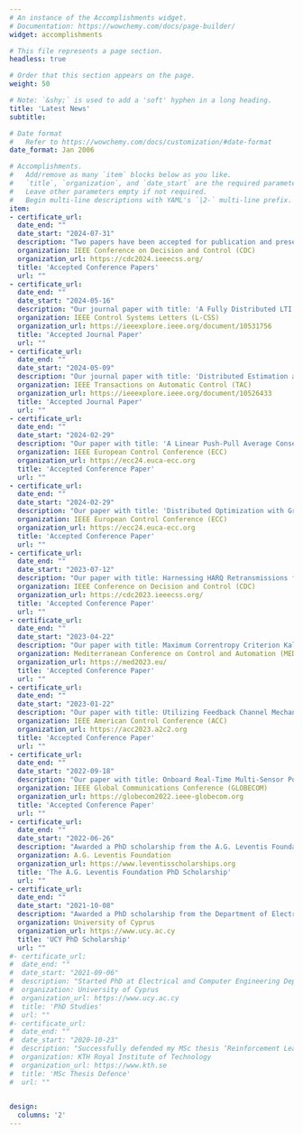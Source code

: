 ```yaml
---
# An instance of the Accomplishments widget.
# Documentation: https://wowchemy.com/docs/page-builder/
widget: accomplishments

# This file represents a page section.
headless: true

# Order that this section appears on the page.
weight: 50

# Note: `&shy;` is used to add a 'soft' hyphen in a long heading.
title: 'Latest News'
subtitle:

# Date format
#   Refer to https://wowchemy.com/docs/customization/#date-format
date_format: Jan 2006

# Accomplishments.
#   Add/remove as many `item` blocks below as you like.
#   `title`, `organization`, and `date_start` are the required parameters.
#   Leave other parameters empty if not required.
#   Begin multi-line descriptions with YAML's `|2-` multi-line prefix.
item:
- certificate_url:
  date_end: ""
  date_start: "2024-07-31"
  description: "Two papers have been accepted for publication and presentation at the CDC 2024 Conference. (a) 'Average Consensus over Directed Networks in Open Multi-Agent Systems with Acknowledgement Feedback' and (b) 'A Fully Distributed LTI Estimation Scheme Over Directed Graph Topologies'"
  organization: IEEE Conference on Decision and Control (CDC)
  organization_url: https://cdc2024.ieeecss.org/
  title: 'Accepted Conference Papers'
  url: ""
- certificate_url:
  date_end: ""
  date_start: "2024-05-16"
  description: "Our journal paper with title: 'A Fully Distributed LTI Estimation Scheme Over Directed Graph Topologies', has been accepted for publication at the IEEE Control Systems Letters"
  organization: IEEE Control Systems Letters (L-CSS)
  organization_url: https://ieeexplore.ieee.org/document/10531756
  title: 'Accepted Journal Paper'
  url: ""
- certificate_url:
  date_end: ""
  date_start: "2024-05-09"
  description: "Our journal paper with title: 'Distributed Estimation and Control for LTI systems under Finite-Time Agreement', has been accepted for publication at the IEEE Transactions on Automatic Control"
  organization: IEEE Transactions on Automatic Control (TAC)
  organization_url: https://ieeexplore.ieee.org/document/10526433
  title: 'Accepted Journal Paper'
  url: ""
- certificate_url:
  date_end: ""
  date_start: "2024-02-29"
  description: "Our paper with title: 'A Linear Push-Pull Average Consensus Algorithm for Delay-Prone Networks', has been accepted for publication and presentation at the ECC 2024 Conference"
  organization: IEEE European Control Conference (ECC)
  organization_url: https://ecc24.euca-ecc.org
  title: 'Accepted Conference Paper'
  url: ""
- certificate_url:
  date_end: ""
  date_start: "2024-02-29"
  description: "Our paper with title: 'Distributed Optimization with Gradient Tracking over Heterogeneous Delay-Prone Directed Networks', has been accepted for publication and presentation at the ECC 2024 Conference"
  organization: IEEE European Control Conference (ECC)
  organization_url: https://ecc24.euca-ecc.org
  title: 'Accepted Conference Paper'
  url: ""
- certificate_url:
  date_end: ""
  date_start: "2023-07-12"
  description: "Our paper with title: Harnessing HARQ Retransmissions for Fast Average Consensus over Unreliable Communication Channels, has been accepted for publication and presentation at the CDC 2023 Conference"
  organization: IEEE Conference on Decision and Control (CDC)
  organization_url: https://cdc2023.ieeecss.org/
  title: 'Accepted Conference Paper'
  url: ""
- certificate_url:
  date_end: ""
  date_start: "2023-04-22"
  description: "Our paper with title: Maximum Correntropy Criterion Kalman Filter for Indoor Quadrotor Navigation under Intermittent Measurements, has been accepted for publication and presentation at the MED 2023 Conference"
  organization: Mediterranean Conference on Control and Automation (MED)
  organization_url: https://med2023.eu/
  title: 'Accepted Conference Paper'
  url: ""
- certificate_url:
  date_end: ""
  date_start: "2023-01-22"
  description: "Our paper with title: Utilizing Feedback Channel Mechanisms for Reaching Average Consensus over Directed Network Topologies, has been accepted for publication and presentation at the IEEE ACC 2023 Conference"
  organization: IEEE American Control Conference (ACC)
  organization_url: https://acc2023.a2c2.org
  title: 'Accepted Conference Paper'
  url: ""
- certificate_url:
  date_end: ""
  date_start: "2022-09-18"
  description: "Our paper with title: Onboard Real-Time Multi-Sensor Pose Estimation for Indoor Quadrotor Navigation with Intermittent Communication, has been accepted for publication and presentation at the IEEE GLOBECOM 2022 Conference"
  organization: IEEE Global Communications Conference (GLOBECOM)
  organization_url: https://globecom2022.ieee-globecom.org
  title: 'Accepted Conference Paper'
  url: ""
- certificate_url:
  date_end: ""
  date_start: "2022-06-26"
  description: "Awarded a PhD scholarship from the A.G. Leventis Foundation"
  organization: A.G. Leventis Foundation
  organization_url: https://www.leventisscholarships.org
  title: 'The A.G. Leventis Foundation PhD Scholarship'
  url: ""
- certificate_url:
  date_end: ""
  date_start: "2021-10-08"
  description: "Awarded a PhD scholarship from the Department of Electrical and Computer Engineering"
  organization: University of Cyprus
  organization_url: https://www.ucy.ac.cy
  title: 'UCY PhD Scholarship'
  url: ""
#- certificate_url:
#  date_end: ""
#  date_start: "2021-09-06"
#  description: "Started PhD at Electrical and Computer Engineering Department"
#  organization: University of Cyprus
#  organization_url: https://www.ucy.ac.cy
#  title: 'PhD Studies'
#  url: ""
#- certificate_url:
#  date_end: ""
#  date_start: "2020-10-23"
#  description: "Successfully defended my MSc thesis ‘Reinforcement Learning for Radio Resource Management in 5G-NR Networks"
#  organization: KTH Royal Institute of Technology
#  organization_url: https://www.kth.se
#  title: 'MSc Thesis Defence'
#  url: ""

  
design:
  columns: '2' 
---
```


